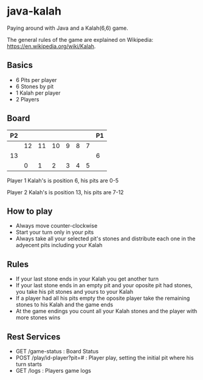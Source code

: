 # java-kalah
Paying around with Java and a Kalah(6,6) game.

The general rules of the game are explained on Wikipedia: https://en.wikipedia.org/wiki/Kalah. 

## Basics

- 6 Pits per player
- 6 Stones by pit
- 1 Kalah per player
- 2 Players

## Board

| P2 |    |    |    |    |    |   | P1 |
|----|----|----|----|----|----|---|----|
|    | 12 | 11 | 10 | 9  | 8  | 7 |    |
| 13 |    |    |    |    |    |   |  6 |
|    | 0  |  1 |  2 |  3 |  4 | 5 |    |

Player 1 Kalah's is position 6, his pits are 0-5

Player 2 Kalah's is position 13, his pits are 7-12

## How to play

- Always move counter-clockwise
- Start your turn only in your pits
- Always take all your selected pit's stones and distribute each one in the adyecent pits including your Kalah


## Rules

- If your last stone ends in your Kalah you get another turn
- If your last stone ends in an empty pit and your oposite pit had stones, you take his pit stones and yours to your Kalah 
- If a player had all his pits empty the oposite player take the remaining stones to his Kalah and the game ends
- At the game endings you count all your Kalah stones and the player with more stones wins

## Rest Services

- GET /game-status : Board Status
- POST /play/id-player?pit=# : Player play, setting the initial pit where his turn starts
- GET /logs : Players game logs 


